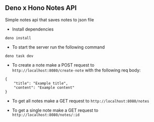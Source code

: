 ## Deno x Hono Notes API

Simple notes api that saves notes to json file

- Install dependencies

```
deno install
```

- To start the server run the following command

```
deno task dev
```

- To create a note make a POST request to `http://localhost:8080/create-note` with the following req body:

```
{
    "title": "Example title",
    "content": "Example content"
}
```

- To get all notes make a GET request to `http://localhost:8080/notes`

- To get a single note make a GET request to `http://localhost:8080/notes/:id`
